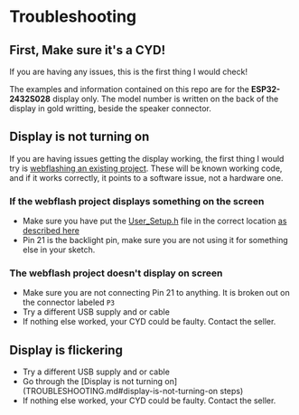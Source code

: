 # Troubleshooting

## First, Make sure it's a CYD!

If you are having any issues, this is the first thing I would check! 

The examples and information contained on this repo are for the **ESP32-2432S028** display only. The model number is written on the back of the display in gold writting, beside the speaker connector.

## Display is not turning on

If you are having issues getting the display working, the first thing I would try is [webflashing an existing project](/PROJECTS.md#projects-1). These will be known working code, and if it works correctly, it points to a software issue, not a hardware one.

### If the webflash project displays something on the screen

- Make sure you have put the [User_Setup.h](DisplayConfig/User_Setup.h) file in the correct location [as described here](/SETUP.md#library-configuration)
- Pin 21 is the backlight pin, make sure you are not using it for something else in your sketch.

### The webflash project doesn't display on screen

- Make sure you are not connecting Pin 21 to anything. It is broken out on the connector labeled `P3`
- Try a different USB supply and or cable
- If nothing else worked, your CYD could be faulty. Contact the seller.

## Display is flickering

- Try a different USB supply and or cable
- Go through the [Display is not turning on](TROUBLESHOOTING.md#display-is-not-turning-on steps)
- If nothing else worked, your CYD could be faulty. Contact the seller.
